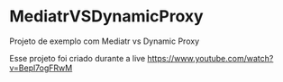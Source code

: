 # MediatrVSDynamicProxy

Projeto de exemplo com Mediatr vs Dynamic Proxy

Esse projeto foi criado durante a live https://www.youtube.com/watch?v=Bepl7ogFRwM
